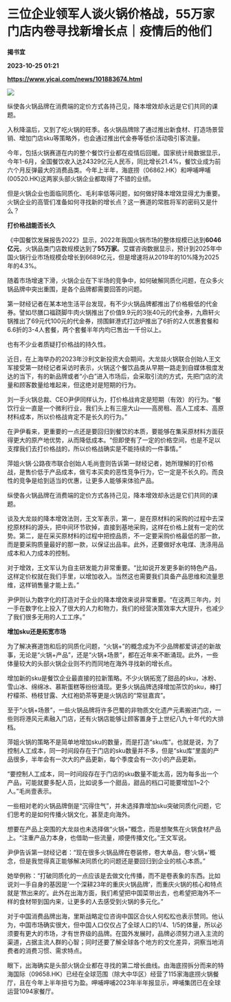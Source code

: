 # 三位企业领军人谈火锅价格战，55万家门店内卷寻找新增长点｜疫情后的他们
**揭书宜**

**2023-10-25 01:21**

**https://www.yicai.com/news/101883674.html**

![](https://imgcdn.yicai.com/uppics/slides/2023/10/0424f01eeaad89c7a159190053d3f82d.jpg)

纵使各火锅品牌在消费端的定价方式各持己见，降本增效却永远是它们共同的课题。

入秋降温后，又到了吃火锅的旺季。各火锅品牌除了通过推出新食材、打造场景营销、增加门店sku等策略外，也会通过推出代金券等低价活动吸引客流量。

今年，包括火锅赛道在内的整个餐饮行业都在疫情后回暖。国家统计局数据显示，今年1-6月，全国餐饮收入达24329亿元人民币，同比增长21.4%，餐饮业成为前六个月反弹最大的消费品类。今年上半年，海底捞（06862.HK）和呷哺呷哺(00520.HK)这两家头部火锅企业都取得了不错的业绩。

但是火锅企业也面临同质化、毛利率低等问题，如何做好降本增效显得尤为重要。火锅企业的高管们准备如何寻找新的增长点？这一赛道的常胜将军的密码又是什么？

**打价格战能否长久**

《中国餐饮发展报告2022》显示，2022年我国火锅市场的整体规模已达到**6046亿元**，火锅品类门店数规模达到了**55万家**。艾媒咨询数据显示，预计到2025年中国火锅行业市场规模会增长到6689亿元，但是增速将从2019年的10%降为2025年的4.3%。

随着市场增速下滑，火锅企业在下半场的竞争中，如何破解同质化问题，在众多火锅品牌中突出重围，是各个品牌都需要回答的问题。

第一财经记者在某本地生活平台发现，有不少火锅品牌都推出了价格极低的代金券。譬如尽膳口福跷脚牛肉火锅推出了价值9.9元的3张40元的代金券，九鼎轩火锅推出了69元代100元的代金券，捞围鲜港式打边炉推出了6折的2人优惠套餐和6.6折的3-4人套餐，两个套餐半年内均已售出一千份以上。

也有不少业者质疑打价格战的持久性。

近日，在上海举办的2023年沙利文新投资大会期间，大龙燚火锅联合创始人王文军接受第一财经记者采访时表示，火锅这个餐饮品类从早期一路走到自媒体极度发达的当下，有的新品牌或者“小白”进入市场后，会采取引流的方式，先把门店的流量和顾客数量给堆起来，但这绝对是短期的行为。

刘一手火锅总裁、CEO尹伊同样认为，打价格战肯定是短期（有效）的行为。“餐饮行业一直是一个微利行业，我们头上有三座大山——高房租、高人工成本、高原材料成本，所以价格战肯定不是长久的行为。”

在尹伊看来，更重要的一点还是要回归到餐饮的本质，要能够在集采原材料方面获得更大的原产地优势，从而降低成本。“但即使有了一定的价格空间，也是不足以支撑我们去打价格战的，所以价格战确实是不能持续的一件事情。”

萍姐火锅·公路夜市联合创始人毛尚壹则告诉第一财经记者，她所理解的打价格战，是售价低于产品成本，做亏本买卖的恶性竞争行为，它一定是不长久的。而良性的竞争是给到适当的优惠，让更多人能够来体验产品。

纵使各火锅品牌在消费端的定价方式各持己见，降本增效却永远是它们共同的课题。

谈及大龙燚的降本增效法则，王文军表示，第一，是在原材料的采购的过程中去深挖原材料的源头，把中间环节砍掉，直接到基地采购，这样在价格上就有一定的优势。第二，是在采买原材料的过程中把控品质，不一定要采购价格最低的那一款，而是要采购质量最好的那一款，以保证出品率。此外，还要做好水电煤、洗涤用品成本和人力成本的控制。

对于增效，王文军认为自主研发能力非常重要。“比如说开发更多新的特色产品，这样定价权就在我们手里，以增加收入。当然这也需要我们具备产品思维和流量思维，这样销售量才能上去。”

尹伊则认为数字化的打造对于企业的降本增效来说非常重要。“在这两三年内，刘一手在数字化上投入了很大的人力和物力，我们的经营决策效率大大提升，也减少了我们很多无用的人工工序。”

**增加sku还是拓宽市场**

为了解决赛道饱和后的同质化问题，“火锅+”的概念成为不少品牌都爱讲述的新故事，无论是“火锅+产品”，还是“火锅+场景”，都在近年来不断涌现。此外，一些体量较大的头部火锅企业则不约而同地在海外寻找新的增长点。

增加新的sku是餐饮企业最直接的拉新策略。不少火锅拓宽了甜品的sku，冰粉、雪山冰、绵绵冰、慕斯蛋糕等纷纷涌现。更多火锅品牌选择增加茶饮的sku，棒打柠檬茶、杨枝甘露、大红袍奶茶等更是火锅店的“常驻嘉宾”。

至于“火锅+场景”，一些火锅品牌将许多巴蜀的非物质文化遗产元素搬进门店，一些则将港风元素融入门店，还有火锅店能够让顾客置身于上世纪八九十年代的大排档。

萍姐火锅的策略不是简单地增加sku的数量，而是打造“sku库”。也就是说，为了控制人工成本，同一时间段存在于门店的sku数量并不多，但是“sku库”里面的产品很多，半年会有一次大的产品更新，每个季度会有一次小的产品更新。

“要控制人工成本，同一时间段存在于门店的sku数量不能太高，因为每多出一个产品，可能就要多配人员，比如说多一个甜品，甜品的档口可能要增加1~2个人。”毛尚壹表示。

一些相对老的火锅品牌倒是“沉得住气”，并未选择靠增加sku突破同质化问题，它们思考的是如何传播火锅文化，甚至走向海外。

想要在产品上突围的大龙燚也未选择做“火锅+”概念，而是想聚焦在火锅食材产品上。“注重产品力本身，也借助一些流量，顺便传播文化。”王文军说。

尹伊告诉第一财经记者：“现在很多火锅品牌在卷装修，卷大单品，卷‘火锅+’概念，但是我觉得真正能够解决同质化的问题还是要回归到企业的核心本质。”

她举例称：“打破同质化的一点应该是去做文化传播，而不是卷表象的东西。比如说刘一手自身的基因是‘一个深耕23年的重庆火锅品牌’，而重庆火锅的核心和特点就是‘熬出来的’。此外在出海方面，我们希望把中国菜带出去，也希望把海外不一样的食材带到国内来，让更多的人去感受到火锅的多元化。”

对于中国消费品牌出海，里斯战略定位咨询中国区合伙人何松松也表示赞同。他认为，中国市场确实很大，但中国人口仅仅占了全球人口的1/4、1/5的体量，所以必须要有更大的市场，才有世界级的品牌。在国外发展时，品牌必须努力进入主流的渠道，占据主流人群的心智；同时还要了解全球各个地方的文化差异，洞察当地消费者的消费习惯、需求特点。

眼下，出海确实是头部火锅企业都在寻找的第二增长曲线。由海底捞拆分而来的特海国际（09658.HK）已经在全球范围（除大中华区）经营了115家海底捞火锅餐厅，且在今年上半年扭亏为盈。呷哺呷哺2023年半年报显示，呷哺集团已在全球运营1094家餐厅。